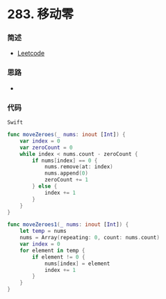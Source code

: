 # 283. 移动零

### 简述

- [Leetcode](https://leetcode-cn.com/problems/move-zeroes/)

### 思路

- 

### 代码

`Swift`

```swift
func moveZeroes(_ nums: inout [Int]) {
    var index = 0
    var zeroCount = 0
    while index < nums.count - zeroCount {
        if nums[index] == 0 {
            nums.remove(at: index)
            nums.append(0)
            zeroCount += 1
        } else {
            index += 1
        }
    }
}

func moveZeroes1(_ nums: inout [Int]) {
    let temp = nums
    nums = Array(repeating: 0, count: nums.count)
    var index = 0
    for element in temp {
        if element != 0 {
            nums[index] = element
            index += 1
        }
    }
}
```
